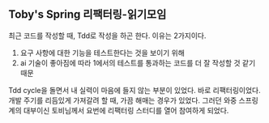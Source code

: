 ## Toby's Spring 리팩터링-읽기모임

최근 코드를 작성할 때, Tdd로 작성을 하곤 한다. 이유는 2가지이다.
1. 요구 사항에 대한 기능을 테스트한다는 것을 보이기 위해
2. ai 기술이 좋아짐에 따라 1에서의 테스트를 통과하는 코드를 더 잘 작성할 것 같기 때문

Tdd cycle을 돌면서 내 실력이 마음에 들지 않는 부분이 있었다. 바로 리팩터링이었다. 개발 주기를 리듬있게 가져갈려 할 때, 가끔 해매는 경우가 있었다. 그러던 와중 스프링계의 대부이신 토비님께서 요번에 리팩터링 스터디를 열어 참여하게 되었다. 
